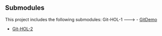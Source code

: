 ## Submodules

This project includes the following submodules:
Git-HOL-1 ---> - [GitDemo](https://gitlab.com/teamx8724718/gitdemo)
- [Git-HOL-2](https://gitlab.com/teamx8724718/gitignoredemo)


